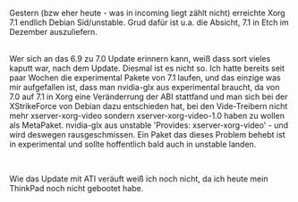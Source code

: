 <html><body><p>Gestern (bzw eher heute - was in incoming liegt zählt nicht) erreichte Xorg 7.1 endlich Debian Sid/unstable. Grud dafür ist u.a. die Absicht, 7.1 in Etch im Dezember auszuliefern.<br>

<br>

Wer sich an das 6.9 zu 7.0 Update erinnern kann, weiß dass sort vieles kaputt war, nach dem Update. Diesmal ist es nicht so. Ich hatte bereits seit paar Wochen die experimental Pakete von 7.1 laufen, und das einzige was mir aufgefallen ist, dass man nvidia-glx aus experimental braucht, da von 7.0 auf 7.1 in Xorg eine Veränderrung der ABI stattfand und man sich bei der XStrikeForce von Debian dazu entschieden hat, bei den Vide-Treibern nicht mehr xserver-xorg-video sondern xserver-xorg-video-1.0 haben zu wollen als MetaPaket. nvidia-glx aus unstable 'Provides: xserver-xorg-video' - und wird deswegen rausgeschmissen. Ein Paket das dieses Problem behebt ist in experimental und sollte hoffentlich bald auch in unstable landen.<br>

<br>

Wie das Update mit ATI veräuft weiß ich noch nicht, da ich heute mein ThinkPad noch nicht gebootet habe.</p></body></html>